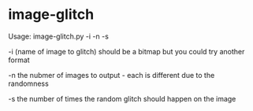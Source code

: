 # image-glitch
Usage:
image-glitch.py -i <inputfile> -n <images> -s <stages>

-i <inputfile> (name of image to glitch) should be a bitmap but you could try another format

-n <images>    the nubmer of images to output - each is different due to the randomness

-s <stages>    the number of times the random glitch should happen on the image
